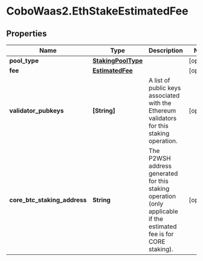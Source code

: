 # CoboWaas2.EthStakeEstimatedFee

## Properties

Name | Type | Description | Notes
------------ | ------------- | ------------- | -------------
**pool_type** | [**StakingPoolType**](StakingPoolType.md) |  | [optional] 
**fee** | [**EstimatedFee**](EstimatedFee.md) |  | [optional] 
**validator_pubkeys** | **[String]** | A list of public keys associated with the Ethereum validators for this staking operation. | [optional] 
**core_btc_staking_address** | **String** | The P2WSH address generated for this staking operation (only applicable if the estimated fee is for CORE staking). | [optional] 


